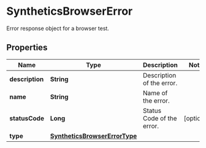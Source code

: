 

# SyntheticsBrowserError

Error response object for a browser test.
## Properties

Name | Type | Description | Notes
------------ | ------------- | ------------- | -------------
**description** | **String** | Description of the error. | 
**name** | **String** | Name of the error. | 
**statusCode** | **Long** | Status Code of the error. |  [optional]
**type** | [**SyntheticsBrowserErrorType**](SyntheticsBrowserErrorType.md) |  | 



